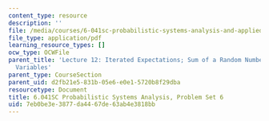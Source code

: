 ```yaml
---
content_type: resource
description: ''
file: /media/courses/6-041sc-probabilistic-systems-analysis-and-applied-probability-fall-2013/7eb0be3e3877da4467de63ab4e3818bb_MIT6_041SCF13_assn06.pdf
file_type: application/pdf
learning_resource_types: []
ocw_type: OCWFile
parent_title: 'Lecture 12: Iterated Expectations; Sum of a Random Number of Random
  Variables'
parent_type: CourseSection
parent_uid: d2fb21e5-831b-05e6-e0e1-5720b8f29dba
resourcetype: Document
title: 6.041SC Probabilistic Systems Analysis, Problem Set 6
uid: 7eb0be3e-3877-da44-67de-63ab4e3818bb
---
```


